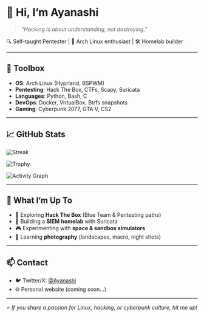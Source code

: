 # 👾 Hi, I’m Ayanashi

> _"Hacking is about understanding, not destroying."_  

🔍 Self-taught Pentester | 🐧 Arch Linux enthusiast | 🛠️ Homelab builder  

---

## 🧰 Toolbox

- **OS**: Arch Linux (Hyprland, BSPWM)  
- **Pentesting**: Hack The Box, CTFs, Scapy, Suricata  
- **Languages**: Python, Bash, C  
- **DevOps**: Docker, VirtualBox, Btrfs snapshots  
- **Gaming**: Cyberpunk 2077, GTA V, CS2  

---

## 📈 GitHub Stats

<!-- Streak Stats -->
![Streak](https://streak-stats.demolab.com?user=Ayanashi&theme=radical)

<!-- Trophy -->
![Trophy](https://github-profile-trophy.vercel.app/?username=Ayanashi&theme=radical)

<!-- Activity Graph -->
![Activity Graph](https://github-readme-activity-graph.vercel.app/graph?username=Ayanashi&theme=redical)

---

## 🚀 What I’m Up To

- 🧪 Exploring **Hack The Box** (Blue Team & Pentesting paths)  
- 📡 Building a **SIEM homelab** with Suricata  
- 🎮 Experimenting with **space & sandbox simulators**  
- 🎨 Learning **photography** (landscapes, macro, night shots)  

---

## 📫 Contact

- 🐦 Twitter/X: [@Ayanashi](#)  
- 🌐 Personal website (coming soon...)  

---

⭐️ _If you share a passion for Linux, hacking, or cyberpunk culture, hit me up!_
